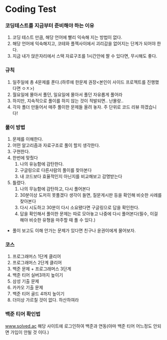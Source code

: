 # Coding Test
### 코딩테스트를 지금부터 준비해야 하는 이유
1. 코딩 테스트 만큼, 해당 언어에 빨리 익숙해 지는 방법이 없다.
1. 해당 언어에 익숙해지고, 코테와 플젝사이에서 괴리감을 없어지는 단계가 되어야 한다.
1. 지금 내가 앉은자리에서 스택 자료구조를 1시간안에 짤 수 있다면, 무시해도 좋다. 

### 규칙
1. 일주일에 총 4문제를 푼다.(하루에 한문제 권장<본인이 사이드 프로젝트를 진행했다면 ㅇㅈ>)
1. 월요일에 몰아서 풀던, 일요일에 몰아서 풀던 자유롭게 풀어라
1. 하지만, 지속적으로 풀이를 하지 않는 것이 적발되면.. 난몰랑..
1. 각자 폴더 만들어서 매주 풀이한 문제들 올려 놓자. 주 단위로 코드 리뷰 하겠습니다!

### 풀이 방법
1. 문제를 이해한다.
1. 어떤 알고리즘과 자료구조로 풀이 할지 생각한다.
1. 구현한다.
1. 한번에 맞췄다
    1. 나의 유능함에 감탄한다.
    1. 구글링으로 다른사람의 풀이를 찾아본다
    1. 내 코드보다 효율적인지 아닌지를 비교해보고 감명받는다
1. 틀렸다.
    1. 나의 무능함에 감탄하고, 다시 풀어본다
    1. 30분이상 도저히 못풀겠다 생각이 들면, 질문게시판 등을 확인해 비슷한 사례를 찾아본다
    1. 다시 시도하고 30분이 다시 소요됐다면 구글링으로 답을 확인한다.
    1. 답을 확인해서 풀이한 문제는 따로 모아놓고 나중에 다시 풀어본다(필수, 이걸 해야 비슷한 유형을 마주할 때 풀 수 있다.)
* 풀이 보고도 이해 안가는 문제가 있다면 친구나 윤권이에게 물어보자.

### 코스
1. 프로그래머스 1단계 클리어
2. 프로그래머스 2단계 클리어
3. 백준 문제 + 프로그래머스 3단계
4. 백준 티어 실버3까지 높이기
5. 삼성 기출 문제
6. 카카오 기출 문제
7. 백준 티어 골드 4까지 높이기
8. 더이상 가르칠 것이 없다. 하산하여라


### 백준 티어 확인법
www.solved.ac
해당 사이트에 로그인하여 백준과 연동(아마 백준 티어 어느정도 안되면 가입이 안될 것 이다.)


